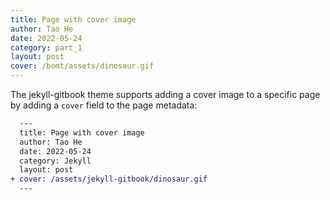 ```yaml
---
title: Page with cover image
author: Tao He
date: 2022-05-24
category: part_1
layout: post
cover: /bomt/assets/dinosaur.gif
---
```


The jekyll-gitbook theme supports adding a cover image to a specific page by adding
a `cover` field to the page metadata:

```diff
  ---
  title: Page with cover image
  author: Tao He
  date: 2022-05-24
  category: Jekyll
  layout: post
+ cover: /assets/jekyll-gitbook/dinosaur.gif
  ---
```
